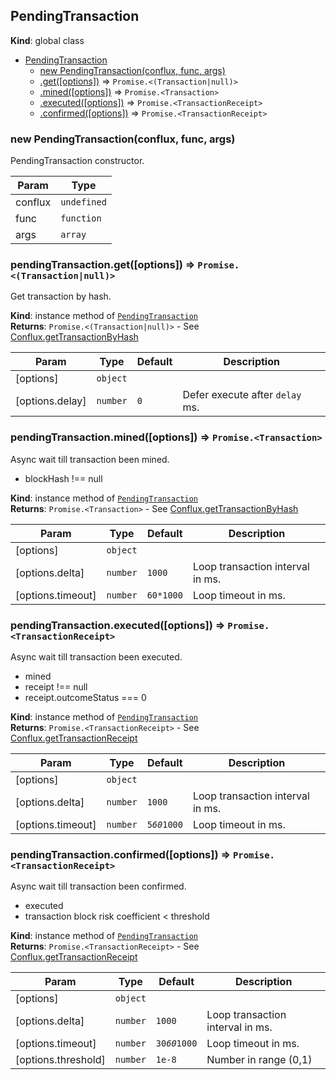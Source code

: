 <a name="PendingTransaction"></a>

## PendingTransaction
**Kind**: global class  

* [PendingTransaction](#PendingTransaction)
    * [new PendingTransaction(conflux, func, args)](#new_PendingTransaction_new)
    * [.get([options])](#PendingTransaction+get) ⇒ <code>Promise.&lt;(Transaction\|null)&gt;</code>
    * [.mined([options])](#PendingTransaction+mined) ⇒ <code>Promise.&lt;Transaction&gt;</code>
    * [.executed([options])](#PendingTransaction+executed) ⇒ <code>Promise.&lt;TransactionReceipt&gt;</code>
    * [.confirmed([options])](#PendingTransaction+confirmed) ⇒ <code>Promise.&lt;TransactionReceipt&gt;</code>

<a name="new_PendingTransaction_new"></a>

### new PendingTransaction(conflux, func, args)
PendingTransaction constructor.


| Param | Type |
| --- | --- |
| conflux | <code>undefined</code> | 
| func | <code>function</code> | 
| args | <code>array</code> | 

<a name="PendingTransaction+get"></a>

### pendingTransaction.get([options]) ⇒ <code>Promise.&lt;(Transaction\|null)&gt;</code>
Get transaction by hash.

**Kind**: instance method of [<code>PendingTransaction</code>](#PendingTransaction)  
**Returns**: <code>Promise.&lt;(Transaction\|null)&gt;</code> - See [Conflux.getTransactionByHash](#Conflux.js/getTransactionByHash)  

| Param | Type | Default | Description |
| --- | --- | --- | --- |
| [options] | <code>object</code> |  |  |
| [options.delay] | <code>number</code> | <code>0</code> | Defer execute after `delay` ms. |

<a name="PendingTransaction+mined"></a>

### pendingTransaction.mined([options]) ⇒ <code>Promise.&lt;Transaction&gt;</code>
Async wait till transaction been mined.

- blockHash !== null

**Kind**: instance method of [<code>PendingTransaction</code>](#PendingTransaction)  
**Returns**: <code>Promise.&lt;Transaction&gt;</code> - See [Conflux.getTransactionByHash](#Conflux.js/getTransactionByHash)  

| Param | Type | Default | Description |
| --- | --- | --- | --- |
| [options] | <code>object</code> |  |  |
| [options.delta] | <code>number</code> | <code>1000</code> | Loop transaction interval in ms. |
| [options.timeout] | <code>number</code> | <code>60*1000</code> | Loop timeout in ms. |

<a name="PendingTransaction+executed"></a>

### pendingTransaction.executed([options]) ⇒ <code>Promise.&lt;TransactionReceipt&gt;</code>
Async wait till transaction been executed.

- mined
- receipt !== null
- receipt.outcomeStatus === 0

**Kind**: instance method of [<code>PendingTransaction</code>](#PendingTransaction)  
**Returns**: <code>Promise.&lt;TransactionReceipt&gt;</code> - See [Conflux.getTransactionReceipt](#Conflux.js/getTransactionReceipt)  

| Param | Type | Default | Description |
| --- | --- | --- | --- |
| [options] | <code>object</code> |  |  |
| [options.delta] | <code>number</code> | <code>1000</code> | Loop transaction interval in ms. |
| [options.timeout] | <code>number</code> | <code>5*60*1000</code> | Loop timeout in ms. |

<a name="PendingTransaction+confirmed"></a>

### pendingTransaction.confirmed([options]) ⇒ <code>Promise.&lt;TransactionReceipt&gt;</code>
Async wait till transaction been confirmed.

- executed
- transaction block risk coefficient < threshold

**Kind**: instance method of [<code>PendingTransaction</code>](#PendingTransaction)  
**Returns**: <code>Promise.&lt;TransactionReceipt&gt;</code> - See [Conflux.getTransactionReceipt](#Conflux.js/getTransactionReceipt)  

| Param | Type | Default | Description |
| --- | --- | --- | --- |
| [options] | <code>object</code> |  |  |
| [options.delta] | <code>number</code> | <code>1000</code> | Loop transaction interval in ms. |
| [options.timeout] | <code>number</code> | <code>30*60*1000</code> | Loop timeout in ms. |
| [options.threshold] | <code>number</code> | <code>1e-8</code> | Number in range (0,1) |

